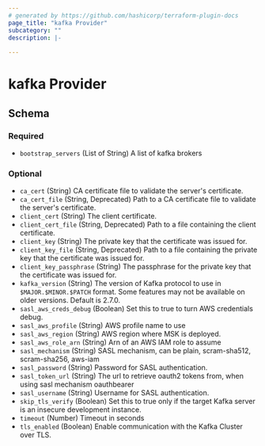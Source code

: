 ```yaml
---
# generated by https://github.com/hashicorp/terraform-plugin-docs
page_title: "kafka Provider"
subcategory: ""
description: |-
  
---
```


# kafka Provider





<!-- schema generated by tfplugindocs -->
## Schema

### Required

- `bootstrap_servers` (List of String) A list of kafka brokers

### Optional

- `ca_cert` (String) CA certificate file to validate the server's certificate.
- `ca_cert_file` (String, Deprecated) Path to a CA certificate file to validate the server's certificate.
- `client_cert` (String) The client certificate.
- `client_cert_file` (String, Deprecated) Path to a file containing the client certificate.
- `client_key` (String) The private key that the certificate was issued for.
- `client_key_file` (String, Deprecated) Path to a file containing the private key that the certificate was issued for.
- `client_key_passphrase` (String) The passphrase for the private key that the certificate was issued for.
- `kafka_version` (String) The version of Kafka protocol to use in `$MAJOR.$MINOR.$PATCH` format. Some features may not be available on older versions. Default is 2.7.0.
- `sasl_aws_creds_debug` (Boolean) Set this to true to turn AWS credentials debug.
- `sasl_aws_profile` (String) AWS profile name to use
- `sasl_aws_region` (String) AWS region where MSK is deployed.
- `sasl_aws_role_arn` (String) Arn of an AWS IAM role to assume
- `sasl_mechanism` (String) SASL mechanism, can be plain, scram-sha512, scram-sha256, aws-iam
- `sasl_password` (String) Password for SASL authentication.
- `sasl_token_url` (String) The url to retrieve oauth2 tokens from, when using sasl mechanism oauthbearer
- `sasl_username` (String) Username for SASL authentication.
- `skip_tls_verify` (Boolean) Set this to true only if the target Kafka server is an insecure development instance.
- `timeout` (Number) Timeout in seconds
- `tls_enabled` (Boolean) Enable communication with the Kafka Cluster over TLS.
